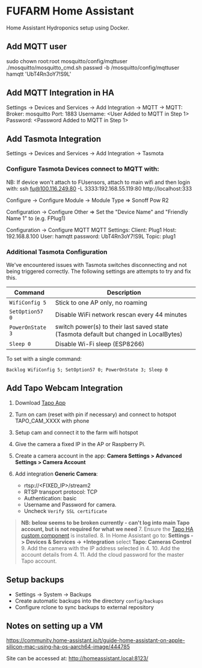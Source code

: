 # FUFARM Home Assistant

Home Assistant Hydroponics setup using Docker.

## Add MQTT user

sudo chown root:root mosquitto/config/mqttuser
./mosquitto/mosquitto_cmd.sh passwd -b /mosquitto/config/mqttuser hamqtt 'UbT4Rn3oY7!S9L'

## Add MQTT Integration in HA

Settings -> Devices and Services -> Add Integration -> MQTT -> MQTT:
Broker: mosquitto
Port: 1883
Username: <User Added to MQTT in Step 1>
Password: <Password Added to MQTT in Step 1>

## Add Tasmota Integration

Settings -> Devices and Services -> Add Integration -> Tasmota

### Configure Tasmota Devices connect to MQTT with:

NB: If device won't attach to FUsensors, attach to main wifi and then login with: ssh fu@100.116.249.80 -L 3333:192.168.55.119:80
http://localhost:333

Configure -> Configure Module -> Module Type
=> Sonoff Pow R2

Configuration -> Configure Other
=> Set the "Device Name" and "Friendly Name 1" to (e.g. FPlug1)

Configuration -> Configure MQTT
MQTT Settings:
Client: Plug1
Host: 192.168.8.100
User: hamqtt
password: UbT4Rn3oY7!S9L
Topic: plug1

### Additional Tasmota Configuration

We've encountered issues with Tasmota switches disconnecting and not being triggered correctly. The following settings are attempts to try and fix this.

| Command          | Description                                                                           |
| ---------------- | ------------------------------------------------------------------------------------- |
| `WifiConfig 5`   | Stick to one AP only, no roaming                                                      |
| `SetOption57 0`  | Disable WiFi network rescan every 44 minutes                                          |
| `PowerOnState 3` | switch power(s) to their last saved state (Tasmota default but changed in LocalBytes) |
| `Sleep 0`        | Disable Wi-Fi sleep (ESP8266)                                                         |

To set with a single command:

`Backlog WifiConfig 5; SetOption57 0; PowerOnState 3; Sleep 0`

## Add Tapo Webcam Integration

1. Download [Tapo App](https://play.google.com/store/apps/details?id=com.tplink.iot&pcampaignid=web_share)
2. Turn on cam (reset with pin if necessary) and connect to hotspot TAPO_CAM_XXXX with phone
3. Setup cam and connect it to the farm wifi hotspot
4. Give the camera a fixed IP in the AP or Raspberry Pi.
5. Create a camera account in the app: **Camera Settings > Advanced Settings > Camera Account**
6. Add integration **Generic Camera**:

   - rtsp://<FIXED_IP>/stream2
   - RTSP transport protocol: TCP
   - Authentication: basic
   - Username and Password for camera.
   - Uncheck `Verify SSL certificate`

> **NB: below seems to be broken currently - can't log into main Tapo account, but is not required for what we need** 7. Ensure the [Tapo HA custom component](https://github.com/JurajNyiri/HomeAssistant-Tapo-Control) is installed. 8. In Home Assistant go to: **Settings -> Devices & Services -> +Integration** select **Tapo: Cameras Control** 9. Add the camera with the IP address selected in 4. 10. Add the account details from 4. 11. Add the cloud password for the master Tapo account.

## Setup backups

- Settings -> System -> Backups
- Create automatic backups into the directory `config/backups`
- Configure rclone to sync backups to external repository

## Notes on setting up a VM

https://community.home-assistant.io/t/guide-home-assistant-on-apple-silicon-mac-using-ha-os-aarch64-image/444785

Site can be accessed at: http://homeassistant.local:8123/
